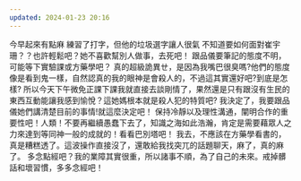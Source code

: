 ```yaml
---
updated: 2024-01-23 20:16
---
```

今早起來有點麻
練習了打字，但他的垃圾選字讓人很氣
不知道要如何面對崔宇珊？？也許輕鬆吧？她不喜歡幫別人做事，去死吧！
跟品儀要筆記的態度不明，可能等下實驗課或方藥學吧？
真的超級詭異ㄝ，是因為我嘴巴很臭嗎?他們的態度像是看到鬼一樣，自然認真的我的眼神是會殺人的，不過這其實還好吧?到底是怎樣?
所以今天下午微免正課下課我就直接去談剛情了，果然還是只有跟沒有生民的東西互動能讓我感到愉悅？這她媽根本就是殺人犯的特質吧?
我決定了，我要跟品儀她們講清楚目前的事情!就這麼決定吧！
保持冷靜以及理性溝通，闡明合作的重要性吧！人類！不要再繼續愚蠢下去了，知識之海如此浩瀚，肯定是需要藉眾人之力來達到等同神一般的成就的！看看巴別塔吧！
我去，不應該在方藥學看書的，真是糟糕透了。這波操作直接沒了，還敢給我找突兀的話題聊天，麻了，真的麻了。
多念點經吧？我的業障其實很重，所以諸事不順，為了自己的未來。戒掉髒話和壞習慣，多多念經吧！